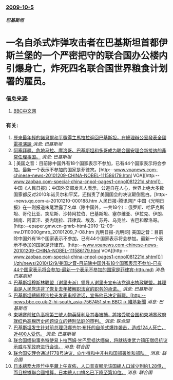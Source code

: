 ### [2009-10-5](/news/2009/10/5/index.md)

##### 巴基斯坦
#  一名自杀式炸弹攻击者在巴基斯坦首都伊斯兰堡的一个严密把守的联合国办公楼内引爆身亡，炸死四名联合国世界粮食计划署的雇员。




### 信息来源:

1. [BBC中文网](http://www.bbc.co.uk/zhongwen/simp/world/2009/10/091005_pakistanblast_un.shtml)

### 有关:

1. [ 歷來最年輕的諾貝爾和平獎得主馬拉拉返回巴基斯坦，在總理辦公室發表全國電視演說 ](/zh/news/2018/03/29/歷來最年輕的諾貝爾和平獎得主馬拉拉返回巴基斯坦-在總理辦公室發表全國電視演說.md) _消息: 巴基斯坦_
2. [阿塞拜疆、危地马拉、摩洛哥、巴基斯坦和多哥成为联合国安理会新接纳的非常任理事国。](/zh/news/2012/01/1/阿塞拜疆-危地马拉-摩洛哥-巴基斯坦和多哥成为联合国安理会新接纳的非常任理事国.md) _消息: 巴基斯坦_
3. [ 美国之音：目前除中国外有18个国家表示不参加，已有44个国家表示将会参加。最新一个表示不参加的国家是菲律宾。[http:--www.voanews.com-chinese-news-20101209-CHINA-NOBEL-111586179.html VOA][http:--www.zaobao.com-special-china-cnpol-pages1-cnpol081221d.shtml]） 中国《人民日报》：中国外交部发言人表示，公道自在人心，世界上绝大多数国家都反对2010年诺贝尔和平奖，还指责了美国国会的决议颠倒黑白。[http:--news.qq.com-a-20101210-000188.htm 人民日报-腾讯网]* 中国《光明日报》在一则报道末尾泄露了名单（除中国外，一共18个）：俄罗斯、哈萨克斯坦、哥伦比亚、突尼斯、沙特阿拉伯、巴基斯坦、塞尔维亚、伊拉克、伊朗、越南、阿富汗、委内瑞拉、菲律宾、埃及、苏丹、乌克兰、古巴和摩洛哥。[http:--epaper.gmw.cn-gmrb-html-2010-12-09-nw.D110000gmrb_20101209_7-08.htm 光明日报-光明网] 美国之音：目前除中国外有18个国家表示不参加，已有44个国家表示将会参加。最新一个表示不参加的国家是菲律宾。[http:--www.voanews.com-chinese-news-20101209-CHINA-NOBEL-111586179.html VOA][http:--www.zaobao.com-special-china-cnpol-pages1-cnpol081221d.shtml]）](/zh/news/2010/12/9/美国之音-目前除中国外有18个国家表示不参加-已有44个国家表示将会参加-最新一个表示不参加的国家是菲律宾-http.md) _消息: 巴基斯坦_
4. [ 巴基斯坦穆斯林联盟（谢里夫派）领导人谢里夫宣布该党退出执政联盟，其理由是人民党违背了恢复去年被解职法官的职务的承诺。](/zh/news/2008/08/25/巴基斯坦穆斯林联盟-谢里夫派-领导人谢里夫宣布该党退出执政联盟-其理由是人民党违背了恢复去年被解职法官的职务的承诺.md) _消息: 巴基斯坦_
5. [ 巴基斯坦總統穆沙拉夫发表电视讲话，宣佈他已决定辭職。[http:--news.bbc.co.uk-2-hi-south_asia-7567451.stm BBC]→ 維基新聞](/zh/news/2008/08/18/巴基斯坦總統穆沙拉夫发表电视讲话-宣佈他已决定辭職-http-newsbbccouk-2-hi-south.md) _消息: 巴基斯坦_
6. [柬埔寨前紅色高棉第三號人物英薩利及其妻被捕，將接受联合国和柬埔寨政府就红色高棉历史问题设立的特别法庭的审判。](/zh/news/2007/11/12/柬埔寨前紅色高棉第三號人物英薩利及其妻被捕-將接受联合国和柬埔寨政府就红色高棉历史问题设立的特别法庭的审判.md) _消息: 联合国_
7. [巴基斯坦发生针对前总理贝娜齐尔·布托的自杀式爆炸袭击，造成124人死亡，近400人受伤。](/zh/news/2007/10/19/巴基斯坦发生针对前总理贝娜齐尔-布托的自杀式爆炸袭击-造成124人死亡-近400人受伤.md) _消息: 巴基斯坦_
8. [联合国缅甸事务特使易卜拉西姆·甘巴里抵达缅甸，将就结束武力镇压僧侣抗议示威与军政府进行会谈。](/zh/news/2007/09/29/联合国缅甸事务特使易卜拉西姆-甘巴里抵达缅甸-将就结束武力镇压僧侣抗议示威与军政府进行会谈.md) _消息: 联合国_
9. [联合国安理会通过1778号决议，向乍得和中非共和国部署维和部队。](/zh/news/2007/09/25/联合国安理会通过1778号决议-向乍得和中非共和国部署维和部队.md) _消息: 联合国_
10. [日本總務大臣竹中平藏上午宣佈，人口普查顯示该国總人口減少到約1.28億，而且根據聯合國推算，日本總人口排名已下降至第10位。](/zh/news/2005/12/27/日本總務大臣竹中平藏上午宣佈-人口普查顯示该国總人口減少到約128億-而且根據聯合國推算-日本總人口排名已下降至第10.md) _消息: 联合国_
